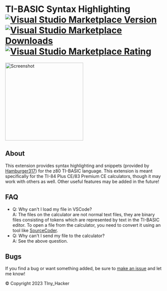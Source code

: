 # TI-BASIC Syntax Highlighting <a href="https://marketplace.visualstudio.com/items?itemName=tiny-hacker.ti-basic"><img alt="Visual Studio Marketplace Version" src="https://img.shields.io/visual-studio-marketplace/v/tiny-hacker.ti-basic?label=Visual%20Studio%20Marketplace"></a> <a href="https://marketplace.visualstudio.com/items?itemName=tiny-hacker.ti-basic"><img alt="Visual Studio Marketplace Downloads" src="https://img.shields.io/visual-studio-marketplace/d/tiny-hacker.ti-basic"></a> <a href="https://marketplace.visualstudio.com/items?itemName=tiny-hacker.ti-basic"><img alt="Visual Studio Marketplace Rating" src="https://img.shields.io/visual-studio-marketplace/r/tiny-hacker.ti-basic"></a>

<img alt="Screenshot" src="https://raw.githubusercontent.com/TIny-Hacker/language-ti-basic/main/assets/screenshot.png" width="250" />

## About
This extension provides syntax highlighting and snippets (provided by [Hamburger317](https://github.com/Hamburger317)) for the z80 TI-BASIC language. This extension is meant specifically for the TI-84 Plus CE/83 Premium CE calculators, though it may work with others as well. Other useful features may be added in the future!

## FAQ
 * Q: Why can't I load my file in VSCode?<br/>
   A: The files on the calculator are not normal text files, they are binary files consisting of tokens which are represented by text in the TI-BASIC editor. To open a file from the calculator, you need to convert it using an tool like [SourceCoder](https://cemetech.net/sc).
 * Q: Why can't I send my file to the calculator?<br/>
   A: See the above question.

## Bugs
If you find a bug or want something added, be sure to [make an issue](https://github.com/TIny-Hacker/language-ti-basic/issues) and let me know!

© Copyright 2023 TIny_Hacker
